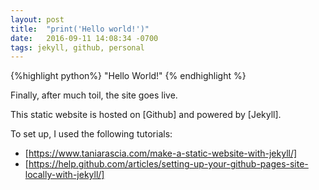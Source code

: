 ```yaml
---
layout: post
title:  "print('Hello world!')"
date:   2016-09-11 14:08:34 -0700
tags: jekyll, github, personal
---
```


{%highlight python%}
"Hello World!"
{% endhighlight %}

Finally, after much toil, the site goes live.


This static website is hosted on [Github] and powered by [Jekyll].

To set up, I used the following tutorials:

* [https://www.taniarascia.com/make-a-static-website-with-jekyll/]
* [https://help.github.com/articles/setting-up-your-github-pages-site-locally-with-jekyll/]
